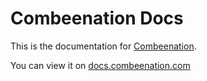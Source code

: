 # Combeenation Docs
This is the documentation for [Combeenation](http://www.combeenation.com).

You can view it on [docs.combeenation.com](http://docs.combeenation.com/)
